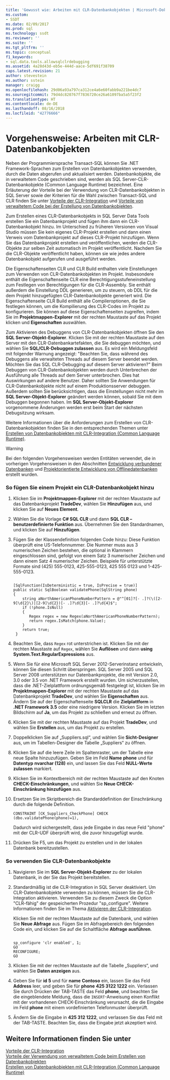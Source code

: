 ```yaml
---
title: 'Gewusst wie: Arbeiten mit CLR-Datenbankobjekten | Microsoft-Dokumentation'
ms.custom:
- SSDT
ms.date: 02/09/2017
ms.prod: sql
ms.technology: ssdt
ms.reviewer: ''
ms.suite: ''
ms.tgt_pltfrm: ''
ms.topic: conceptual
f1_keywords:
- sql.data.tools.allowsqlclrdebugging
ms.assetid: 4a28d43d-eb5e-444d-aace-5df691f38709
caps.latest.revision: 21
author: stevestein
ms.author: sstein
manager: craigg
ms.openlocfilehash: 29d06a93a797ca312ce4a6e60fabb9a221be4dc7
ms.sourcegitcommit: 79d4dc820767f7836720ce26a61097ba5a5f23f2
ms.translationtype: HT
ms.contentlocale: de-DE
ms.lasthandoff: 08/16/2018
ms.locfileid: "42776666"
---
```

# <a name="how-to-work-with-clr-database-objects"></a>Vorgehensweise: Arbeiten mit CLR-Datenbankobjekten
Neben der Programmiersprache Transact\-SQL können Sie .NET Framework-Sprachen zum Erstellen von Datenbankobjekten verwenden, durch die Daten abgerufen und aktualisiert werden. Datenbankobjekte, die in verwaltetem Code geschrieben sind, werden als SQL Server-CLR-Datenbankobjekte (Common Language Runtime) bezeichnet. Eine Erläuterung der Vorteile bei der Verwendung von CLR-Datenbankobjekten in SQL Server sowie der Kriterien für die Wahl zwischen Transact\-SQL und CLR finden Sie unter [Vorteile der CLR-Integration](../relational-databases/clr-integration/clr-integration-overview.md) und [Vorteile von verwaltetem Code bei der Erstellung von Datenbankobjekten](http://msdn.microsoft.com/en-us/library/k2e1fb36.aspx).  
  
Zum Erstellen eines CLR-Datenbankobjekts in SQL Server Data Tools erstellen Sie ein Datenbankprojekt und fügen ihm dann ein CLR-Datenbankobjekt hinzu. Im Unterschied zu früheren Versionen von Visual Studio müssen Sie kein eigenes CLR-Projekt erstellen und dann einen Verweis vom Datenbankprojekt auf dieses CLR-Projekt hinzufügen. Wenn Sie das Datenbankprojekt erstellen und veröffentlichen, werden die CLR-Objekte zur selben Zeit automatisch im Projekt veröffentlicht. Nachdem Sie die CLR-Objekte veröffentlicht haben, können sie wie jedes andere Datenbankobjekt aufgerufen und ausgeführt werden.  
  
Die Eigenschaftenseiten CLR und CLR Build enthalten viele Einstellungen zum Verwenden von CLR-Datenbankobjekten im Projekt. Insbesondere enthält die Eigenschaftenseite CLR eine Berechtigungsstufeneinstellung zum Festlegen von Berechtigungen für die CLR-Assembly. Sie enthält außerdem die Einstellung DDL generieren, um zu steuern, ob DDL für die dem Projekt hinzugefügten CLR-Datenbankobjekte generiert wird. Die Eigenschaftenseite CLR Build enthält alle Compileroptionen, die Sie festlegen können, um die Kompilierung des CLR-Codes im Projekt zu konfigurieren. Sie können auf diese Eigenschaftenseiten zugreifen, indem Sie im **Projektmappen-Explorer** mit der rechten Maustaste auf das Projekt klicken und **Eigenschaften** auswählen.  
  
Zum Aktivieren des Debuggens von CLR-Datenbankobjekten öffnen Sie den **SQL Server-Objekt-Explorer**. Klicken Sie mit der rechten Maustaste auf den Server mit den CLR-Datenbankartefakten, die Sie debuggen möchten, und wählen Sie **SQL/CLR-Debuggen zulassen** aus. Es wird ein Meldungsfeld mit folgender Warnung angezeigt: "Beachten Sie, dass während des Debuggens alle verwalteten Threads auf diesem Server beendet werden. Möchten Sie das SQL CLR-Debugging auf diesem Server aktivieren?" Beim Debuggen von CLR-Datenbankobjekten werden durch Unterbrechen der Ausführung alle Threads auf dem Server unterbrochen. Dies hat Auswirkungen auf andere Benutzer. Daher sollten Sie Anwendungen für CLR-Datenbankobjekte nicht auf einem Produktionsserver debuggen. Außerdem sollten Sie berücksichtigen, dass die Einstellungen nicht mehr im **SQL Server-Objekt-Explorer** geändert werden können, sobald Sie mit dem Debuggen begonnen haben. Im **SQL Server-Objekt-Explorer** vorgenommene Änderungen werden erst beim Start der nächsten Debugsitzung wirksam.  
  
Weitere Informationen über die Anforderungen zum Erstellen von CLR-Datenbankobjekten finden Sie in den entsprechenden Themen unter [Erstellen von Datenbankobjekten mit CLR-Integration (Common Language Runtime)](http://msdn.microsoft.com/en-us/library/ms131046.aspx).  
  
> [!WARNING]  
> Bei den folgenden Vorgehensweisen werden Entitäten verwendet, die in vorherigen Vorgehensweisen in den Abschnitten [Entwicklung verbundener Datenbanken](../ssdt/connected-database-development.md) und [Projektorientierte Entwicklung von Offlinedatenbanken](../ssdt/project-oriented-offline-database-development.md) erstellt wurden.  
  
### <a name="to-add-a-clr-database-object-to-your-project"></a>So fügen Sie einem Projekt ein CLR-Datenbankobjekt hinzu  
  
1.  Klicken Sie im **Projektmappen-Explorer** mit der rechten Maustaste auf das Datenbankprojekt **TradeDev**, wählen Sie **Hinzufügen** aus, und klicken Sie auf **Neues Element**.  
  
2.  Wählen Sie die Vorlage **C# SQL CLR** und dann **SQL CLR – benutzerdefinierte Funktion** aus. Übernehmen Sie den Standardnamen, und klicken Sie auf **Hinzufügen**.  
  
3.  Fügen Sie der Klassendefinition folgenden Code hinzu: Diese Funktion überprüft eine US-Telefonnummer. Die Nummer muss aus 3 numerischen Zeichen bestehen, die optional in Klammern eingeschlossen sind, gefolgt von einem Satz 3 numerischer Zeichen und dann einem Satz 4 numerischer Zeichen. Beispiele für unterstützte Formate sind (425) 555-0123, 425-555-0123, 425 555 0123 und 1-425-555-0123.  
  
    ```  
  
    [SqlFunction(IsDeterministic = true, IsPrecise = true)]  
    public static SqlBoolean validatePhone(SqlString phone)  
    {  
        string aNorthAmericanPhoneNumberPattern = @"^[01]?[- .]?(\([2-9]\d{2}\)|[2-9]\d{2})[- .]?\d{3}[- .]?\d{4}$";  
        if (!phone.IsNull)  
        {  
           Regex regex = new Regex(aNorthAmericanPhoneNumberPattern);  
           return regex.IsMatch(phone.Value);  
        }  
        return true;  
     }  
    ```  
  
4.  Beachten Sie, dass `Regex` rot unterstrichen ist. Klicken Sie mit der rechten Maustaste auf `Regex`, wählen Sie **Auflösen** und dann **using System.Text.RegularExpressions** aus.  
  
5.  Wenn Sie für eine Microsoft SQL Server 2012-Serverinstanz entwickeln, können Sie diesen Schritt überspringen. SQL Server 2005 und SQL Server 2008 unterstützen nur Datenbankprojekte, die mit Version 2.0, 3.0 oder 3.5 von .NET Framework erstellt wurden. Um sicherzustellen, dass die .NET-Zielplattform ordnungsgemäß festgelegt ist, klicken Sie im **Projektmappen-Explorer** mit der rechten Maustaste auf das Datenbankprojekt **TradeDev**, und wählen Sie **Eigenschaften** aus. Ändern Sie auf der Eigenschaftenseite **SQLCLR** die **Zielplattform** in **.NET Framework 3.5** oder eine niedrigere Version. Klicken Sie im letzten Bildschirm auf **Ja**, um das Projekt zu schließen und erneut zu öffnen.  
  
6.  Klicken Sie mit der rechten Maustaste auf das Projekt **TradeDev**, und wählen Sie **Erstellen** aus, um das Projekt zu erstellen.  
  
7.  Doppelklicken Sie auf „Suppliers.sql“, und wählen Sie **Sicht-Designer** aus, um im Tabellen-Designer die Tabelle „Suppliers“ zu öffnen.  
  
8.  Klicken Sie auf die leere Zeile im Spaltenraster, um der Tabelle eine neue Spalte hinzuzufügen. Geben Sie im Feld **Name** **phone** und für **Datentyp** **nvarchar (128)** ein, und lassen Sie das Feld **NULL-Werte zulassen** markiert.  
  
9. Klicken Sie im Kontextbereich mit der rechten Maustaste auf den Knoten **CHECK-Einschränkungen**, und wählen Sie **Neue CHECK-Einschränkung hinzufügen** aus.  
  
10. Ersetzen Sie im Skriptbereich die Standarddefinition der Einschränkung durch die folgende Definition.  
  
    ```  
    CONSTRAINT [CK_Suppliers_CheckPhone] CHECK (dbo.validatePhone(phone)=1),  
    ```  
  
    Dadurch wird sichergestellt, dass jede Eingabe in das neue Feld "phone" mit der CLR-UDF überprüft wird, die zuvor hinzugefügt wurde.  
  
11. Drücken Sie F5, um das Projekt zu erstellen und in der lokalen Datenbank bereitzustellen.  
  
### <a name="to-use-clr-database-objects"></a>So verwenden Sie CLR-Datenbankobjekte  
  
1.  Navigieren Sie im **SQL Server-Objekt-Explorer** zu der lokalen Datenbank, in der Sie das Projekt bereitstellen.  
  
2.  Standardmäßig ist die CLR-Integration in SQL Server deaktiviert. Um CLR-Datenbankobjekte verwenden zu können, müssen Sie die CLR-Integration aktivieren. Verwenden Sie zu diesem Zweck die Option "CLR-fähig" der gespeicherten Prozedur "sp_configure". Weitere Informationen finden Sie im Thema [Aktivieren der CLR-Integration](../relational-databases/clr-integration/clr-integration-enabling.md).  
  
    Klicken Sie mit der rechten Maustaste auf die Datenbank, und wählen Sie **Neue Abfrage** aus. Fügen Sie im Abfragebereich den folgenden Code ein, und klicken Sie auf die Schaltfläche **Abfrage ausführen**.  
  
    ```  
  
    sp_configure 'clr enabled', 1;  
    GO  
    RECONFIGURE;  
    GO  
    ```  
  
3.  Klicken Sie mit der rechten Maustaste auf die Tabelle „Suppliers“, und wählen Sie **Daten anzeigen** aus.  
  
4.  Geben Sie für **id** **5** und für **name** **Contoso** ein, lassen Sie das Feld **Address** leer, und geben Sie für **phone** **425 3122 1222** ein. Verlassen Sie durch Drücken der TAB-TASTE das Feld **phone**, und beachten Sie die eingeblendete Meldung, dass die `INSERT`-Anweisung einen Konflikt mit der vorhandenen CHECK-Einschränkung verursacht, die die Eingabe im Feld **phone** mit einem vordefinierten Telefonmuster überprüft.  
  
5.  Ändern Sie die Eingabe in **425 312 1222**, und verlassen Sie das Feld mit der TAB-TASTE. Beachten Sie, dass die Eingabe jetzt akzeptiert wird.  
  
## <a name="see-also"></a>Weitere Informationen finden Sie unter  
[Vorteile der CLR-Integration](../relational-databases/clr-integration/clr-integration-overview.md)  
[Vorteile der Verwendung von verwaltetem Code beim Erstellen von Datenbankobjekten](http://msdn.microsoft.com/en-us/library/k2e1fb36.aspx)  
[Erstellen von Datenbankobjekten mit CLR-Integration (Common Language Runtime)](http://msdn.microsoft.com/en-us/library/ms131046.aspx)  
  
